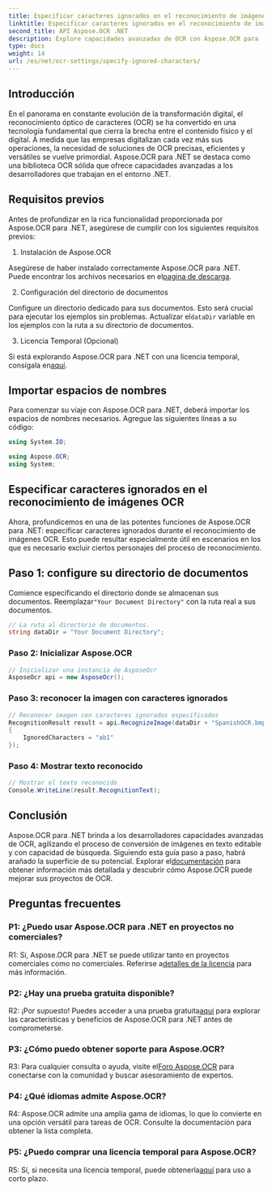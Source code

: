 ```yaml
---
title: Especificar caracteres ignorados en el reconocimiento de imágenes OCR
linktitle: Especificar caracteres ignorados en el reconocimiento de imágenes OCR
second_title: API Aspose.OCR .NET
description: Explore capacidades avanzadas de OCR con Aspose.OCR para .NET. Eficiente, preciso y fácil de usar para desarrolladores.
type: docs
weight: 14
url: /es/net/ocr-settings/specify-ignored-characters/
---
```

## Introducción

En el panorama en constante evolución de la transformación digital, el reconocimiento óptico de caracteres (OCR) se ha convertido en una tecnología fundamental que cierra la brecha entre el contenido físico y el digital. A medida que las empresas digitalizan cada vez más sus operaciones, la necesidad de soluciones de OCR precisas, eficientes y versátiles se vuelve primordial. Aspose.OCR para .NET se destaca como una biblioteca OCR sólida que ofrece capacidades avanzadas a los desarrolladores que trabajan en el entorno .NET.

## Requisitos previos

Antes de profundizar en la rica funcionalidad proporcionada por Aspose.OCR para .NET, asegúrese de cumplir con los siguientes requisitos previos:

1. Instalación de Aspose.OCR

 Asegúrese de haber instalado correctamente Aspose.OCR para .NET. Puede encontrar los archivos necesarios en el[pagina de descarga](https://releases.aspose.com/ocr/net/).

2. Configuración del directorio de documentos

 Configure un directorio dedicado para sus documentos. Esto será crucial para ejecutar los ejemplos sin problemas. Actualizar el`dataDir` variable en los ejemplos con la ruta a su directorio de documentos.

3. Licencia Temporal (Opcional)

Si está explorando Aspose.OCR para .NET con una licencia temporal, consígala en[aquí](https://purchase.aspose.com/temporary-license/).

## Importar espacios de nombres

Para comenzar su viaje con Aspose.OCR para .NET, deberá importar los espacios de nombres necesarios. Agregue las siguientes líneas a su código:

```csharp
using System.IO;

using Aspose.OCR;
using System;
```

## Especificar caracteres ignorados en el reconocimiento de imágenes OCR

Ahora, profundicemos en una de las potentes funciones de Aspose.OCR para .NET: especificar caracteres ignorados durante el reconocimiento de imágenes OCR. Esto puede resultar especialmente útil en escenarios en los que es necesario excluir ciertos personajes del proceso de reconocimiento.

## Paso 1: configure su directorio de documentos

 Comience especificando el directorio donde se almacenan sus documentos. Reemplazar`"Your Document Directory"` con la ruta real a sus documentos.

```csharp
// La ruta al directorio de documentos.
string dataDir = "Your Document Directory";
```

### Paso 2: Inicializar Aspose.OCR

```csharp
// Inicializar una instancia de AsposeOcr
AsposeOcr api = new AsposeOcr();
```

### Paso 3: reconocer la imagen con caracteres ignorados

```csharp
// Reconocer imagen con caracteres ignorados especificados
RecognitionResult result = api.RecognizeImage(dataDir + "SpanishOCR.bmp", new RecognitionSettings
{
    IgnoredCharacters = "ab1"
});
```

### Paso 4: Mostrar texto reconocido

```csharp
// Mostrar el texto reconocido
Console.WriteLine(result.RecognitionText);
```

## Conclusión

 Aspose.OCR para .NET brinda a los desarrolladores capacidades avanzadas de OCR, agilizando el proceso de conversión de imágenes en texto editable y con capacidad de búsqueda. Siguiendo esta guía paso a paso, habrá arañado la superficie de su potencial. Explorar el[documentación](https://reference.aspose.com/ocr/net/) para obtener información más detallada y descubrir cómo Aspose.OCR puede mejorar sus proyectos de OCR.

## Preguntas frecuentes

### P1: ¿Puedo usar Aspose.OCR para .NET en proyectos no comerciales?

 R1: Sí, Aspose.OCR para .NET se puede utilizar tanto en proyectos comerciales como no comerciales. Referirse a[detalles de la licencia](https://purchase.aspose.com/buy) para más información.

### P2: ¿Hay una prueba gratuita disponible?

 R2: ¡Por supuesto! Puedes acceder a una prueba gratuita[aquí](https://releases.aspose.com/) para explorar las características y beneficios de Aspose.OCR para .NET antes de comprometerse.

### P3: ¿Cómo puedo obtener soporte para Aspose.OCR?

 R3: Para cualquier consulta o ayuda, visite el[Foro Aspose.OCR](https://forum.aspose.com/c/ocr/16) para conectarse con la comunidad y buscar asesoramiento de expertos.

### P4: ¿Qué idiomas admite Aspose.OCR?

R4: Aspose.OCR admite una amplia gama de idiomas, lo que lo convierte en una opción versátil para tareas de OCR. Consulte la documentación para obtener la lista completa.

### P5: ¿Puedo comprar una licencia temporal para Aspose.OCR?

 R5: Sí, si necesita una licencia temporal, puede obtenerla[aquí](https://purchase.aspose.com/temporary-license/) para uso a corto plazo.